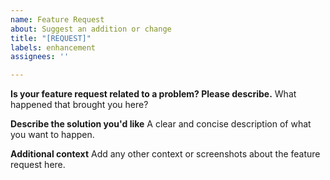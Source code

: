 ```yaml
---
name: Feature Request
about: Suggest an addition or change
title: "[REQUEST]"
labels: enhancement
assignees: ''

---
```


**Is your feature request related to a problem? Please describe.**
What happened that brought you here?

**Describe the solution you'd like**
A clear and concise description of what you want to happen.

**Additional context**
Add any other context or screenshots about the feature request here.

